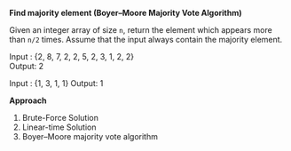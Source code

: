 **Find majority element (Boyer–Moore Majority Vote Algorithm)**

Given an integer array of size `n`, return the element which appears more than `n/2` times. Assume that the input always contain the majority element.

Input : {2, 8, 7, 2, 2, 5, 2, 3, 1, 2, 2}   
Output: 2

Input : {1, 3, 1, 1}
Output: 1

**Approach**
1. Brute-Force Solution
2. Linear-time Solution
3. Boyer–Moore majority vote algorithm